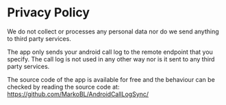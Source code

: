 # Privacy Policy

We do not collect or processes any personal data nor do we send anything to third party services. 

The app only sends your android call log to the remote endpoint that you specify. The call log is not used in any other way nor is it sent to any third party services.

The source code of the app is available for free and the behaviour can be checked by reading the source code at: https://github.com/MarkoBL/AndroidCallLogSync/